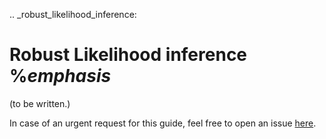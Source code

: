 .. _robust_likelihood_inference:

# Robust Likelihood inference %*emphasis*

(to be written.)

In case of an urgent request for this guide, feel free to open an issue
[here](https://github.com/OpenSourceEconomics/estimagic/issues).
